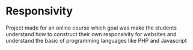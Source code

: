 # Responsivity
Project made for an online course which goal was make the students understand how to construct their own responsivity for websites and understand the basic of programming languages like PHP and Javascript
